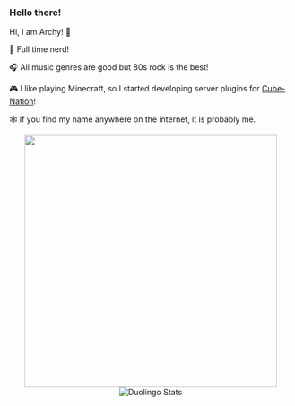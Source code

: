 ### Hello there!

Hi, I am Archy! 🤘

🧠 Full time nerd!

🎧 All music genres are good but 80s rock is the best!

🎮 I like playing Minecraft, so I started developing server plugins for [Cube-Nation](https://github.com/Cube-Nation)!

🕸️ If you find my name anywhere on the internet, it is probably me.

<div align="center">
  <img width="450em" src="https://github-readme-stats.vercel.app/api?username=Archerymaister&show_icons=true&theme=dark&count_private=true" />
  <img src="https://duolingo-stats-card.vercel.app/api?username=archerymaister&theme=tokyonight" alt="Duolingo Stats"/>
</div>
